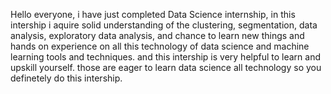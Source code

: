 Hello everyone, i have just completed Data Science internship, in this intership i aquire solid understanding of the clustering, segmentation, data analysis, exploratory data analysis, and chance to learn new things and hands on experience on all this technology  of data science and machine learning tools and techniques.
and this intership is very helpful to learn and upskill yourself. those are eager to learn data science all technology so you definetely do this intership.
